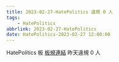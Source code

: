 ```yaml
---
title: 2023-02-27-HatePolitics 違規 0 人
tags:
    - HatePolitics
abbrlink: 2023-02-27-HatePolitics
date: HatePolitics-2023-02-27 12:00:00
---
```

HatePolitics 板 [板規連結](https://www.ptt.cc/bbs/HatePolitics/M.1617115262.A.D60.html)
昨天違規 0 人
